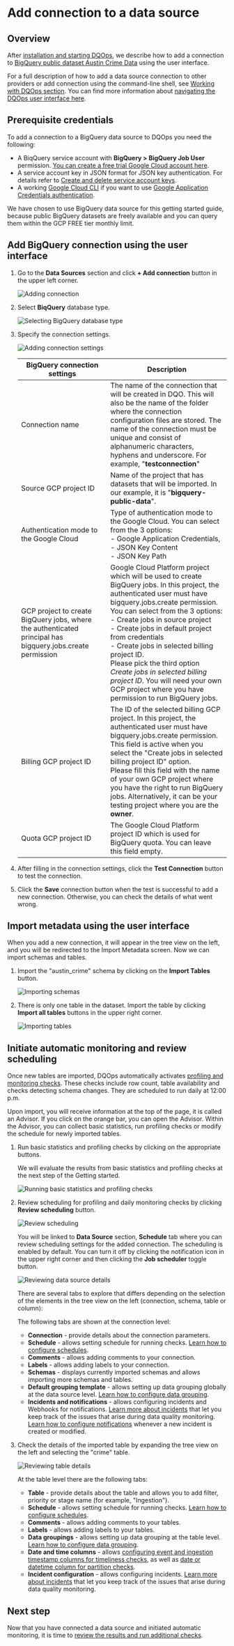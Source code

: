 # Add connection to a data source

## Overview

After [installation and starting DQOps](../../installation/installation.md), we describe how to add a connection to [BigQuery public dataset Austin Crime Data](https://console.cloud.google.com/marketplace/details/city-of-austin/austin-crime) 
using the user interface.

For a full description of how to add a data source connection to other providers or add connection using the command-line shell,
see [Working with DQOps section](../../../data-sources/index.md).
You can find more information about [navigating the DQOps user interface here](../../../dqo-concepts/user-interface-overview/user-interface-overview.md). 

## Prerequisite credentials

To add a connection to a BigQuery data source to DQOps you need the following:

- A BiqQuery service account with **BigQuery > BigQuery Job User** permission. [You can create a free trial Google Cloud account here](https://cloud.google.com/free).
- A service account key in JSON format for JSON key authentication. For details refer to [Create and delete service account keys](https://cloud.google.com/iam/docs/keys-create-delete).
- A working [Google Cloud CLI](https://cloud.google.com/sdk/docs/install) if you want to use [Google Application Credentials authentication](../../../data-sources/bigquery.md#using-google-application-credentials-authentication).

We have chosen to use BigQuery data source for this getting started guide, because public BigQuery datasets are freely available
and you can query them within the GCP FREE tier monthly limit.

## Add BigQuery connection using the user interface

1. Go to the **Data Sources** section and click **+ Add connection** button in the upper left corner.

    ![Adding connection](https://dqops.com/docs/images/working-with-dqo/adding-connections/adding-connection.png)
   
2. Select **BiqQuery** database type.

    ![Selecting BigQuery database type](https://dqops.com/docs/images/working-with-dqo/adding-connections/adding-connection-bigquery.png)

3. Specify the connection settings.

    ![Adding connection settings](https://dqops.com/docs/images/working-with-dqo/adding-connections/connection-settings-bigquery.png)

    | BigQuery connection settings                                                                               | Description                                                                                                                                                                                                                                                                                                                                                                                                                                                                                                    | 
    |----------------------------------------------------------------------------------------------------------------------------------------------------------------------------------------------------------------------------------------------------------------------------------------------------------------------------------------------------------------------------------------------------------------------------------------------------------------------------------------------------------------|---------------------------------------------------------------------------------------------------------------------------------------------------------------------------------------------------------------------------------------------------------------------------------------------------------------------------------------------|
    | Connection name                                                                                            | The name of the connection that will be created in DQO. This will also be the name of the folder where the connection configuration files are stored. The name of the connection must be unique and consist of alphanumeric characters, hyphens and underscore. For example, "**testconnection**"                                                                                                                                                                                                              |
    | Source GCP project ID                                                                                      | Name of the project that has datasets that will be imported. In our example, it is "**bigquery-public-data**".                                                                                                                                                                                                                                                                                                                                                                                                 |
    | Authentication mode to the Google Cloud                                                                    | Type of authentication mode to the Google Cloud. You can select from the 3 options:<br/>- Google Application Credentials,<br/>- JSON Key Content<br/> - JSON Key Path                                                                                                                                                                                                                                                                                                                                          |
    | GCP project to create BigQuery jobs, where the authenticated principal has bigquery.jobs.create permission | Google Cloud Platform project which will be used to create BigQuery jobs. In this project, the authenticated user must have bigquery.jobs.create permission. You can select from the 3 options:<br/>- Create jobs in source project<br/>- Create jobs in default project from credentials<br/> - Create jobs in selected billing project ID.<br/>Please pick the third option *Create jobs in selected billing project ID*. You will need your own GCP project where you have permission to run BigQuery jobs. |
    | Billing GCP project ID                                                                                     | The ID of the selected billing GCP project. In this project, the authenticated user must have bigquery.jobs.create permission. This field is active when you select the "Create jobs in selected billing project ID" option. <br/> Please fill this field with the name of your own GCP project where you have the right to run BigQuery jobs. Alternatively, it can be your testing project where you are the **owner**.                                                                                      |
    | Quota GCP project ID                                                                                       | The Google Cloud Platform project ID which is used for BigQuery quota. You can leave this field empty.                                                                                                                                                                                                                                                                                                                                                                                                         | 

4. After filling in the connection settings, click the **Test Connection** button to test the connection.

5. Click the **Save** connection button when the test is successful to add a new connection. 
   Otherwise, you can check the details of what went wrong.
    

## Import metadata using the user interface

When you add a new connection, it will appear in the tree view on the left, and you will be redirected to the Import Metadata screen.
Now we can import schemas and tables.

1. Import the "austin_crime" schema by clicking on the **Import Tables** button.

    ![Importing schemas](https://dqops.com/docs/images/getting-started/importing-schema-austin-crime.png)

2. There is only one table in the dataset. Import the table by clicking **Import all tables** buttons in the upper right corner.

    ![Importing tables](https://dqops.com/docs/images/getting-started/importing-tables-austin-crime.png)


## Initiate automatic monitoring and review scheduling

Once new tables are imported, DQOps automatically activates [profiling and monitoring checks](../../../dqo-concepts/checks/index.md).
These checks include row count,
table availability and checks detecting schema changes. They are scheduled to run daily at 12:00 p.m.

Upon import, you will receive information at the top of the page, it is called an Advisor.
If you click on the orange bar, you can open the Advisor.
Within the Advisor, you can collect basic statistics, run profiling checks or modify the schedule for newly imported tables.

1. Run basic statistics and profiling checks by clicking on the appropriate buttons.

    We will evaluate the results from basic statistics and profiling checks at the next step of the Getting started. 

    ![Running basic statistics and profiling checks](https://dqops.com/docs/images/getting-started/running-basics-statistics-and-profiling-checks.png)

2. Review scheduling for profiling and daily monitoring checks by clicking **Review scheduling** button. 

    ![Review scheduling](https://dqops.com/docs/images/getting-started/review-scheduling.png)

    You will be linked to **Data Source** section, **Schedule** tab where you can review scheduling settings for the added connection.
    The scheduling is enabled by default. You can turn it off by clicking the notification icon in the upper right corner and 
    then clicking the **Job scheduler** toggle button. 
      
    ![Reviewing data source details](https://dqops.com/docs/images/getting-started/reviewing-data-source-section2.png)

    There are several tabs to explore that differs depending on the selection of the elements in the tree view on the left (connection, schema, table or column):

    The following tabs are shown at the connection level: 

    - **Connection** - provide details about the connection parameters.
    - **Schedule** - allows setting schedule for running checks. [Learn how to configure schedules](../../../working-with-dqo/schedules/index.md).
    - **Comments** - allows adding comments to your connection.
    - **Labels** - allows adding labels to your connection.
    - **Schemas** - displays currently imported schemas and allows importing more schemas and tables.
    - **Default grouping template** - allows setting up data grouping globally at the data source level. [Learn how to configure data grouping](../../../working-with-dqo/set-up-data-grouping/set-up-data-grouping.md).
    - **Incidents and notifications** - allows configuring incidents and Webhooks for notifications. [Learn more about incidents](../../../working-with-dqo/incidents-and-notifications/incidents.md) that let you keep track of the issues that arise during data quality monitoring. [Learn how to configure notifications](../../../integrations/webhooks/index.md) whenever a new incident is created or modified.

3. Check the details of the imported table by expanding the tree view on the left and selecting the "crime" table.

    ![Reviewing table details](https://dqops.com/docs/images/getting-started/reviewing-table-details.png)
   
    At the table level there are the following tabs:

    - **Table** - provide details about the table and allows you to add filter, priority or stage name (for example, "Ingestion").
    - **Schedule** - allows setting schedule for running checks. [Learn how to configure schedules](../../../working-with-dqo/schedules/index.md).
    - **Comments** - allows adding comments to your tables.
    - **Labels** - allows adding labels to your tables.
    - **Data groupings** - allows setting up data grouping at the table level. [Learn how to configure data grouping](../../../working-with-dqo/set-up-data-grouping/set-up-data-grouping.md).
    - **Date and time columns** - allows [configuring event and ingestion timestamp columns for timeliness checks](../../../working-with-dqo/run-data-quality-checks/run-data-quality-checks.md#configure-event-and-ingestion-timestamp-columns-for-timeliness-checks), as well as [date or datetime column for partition checks](../../../working-with-dqo/run-data-quality-checks/run-data-quality-checks.md#configure-date-or-datetime-column-for-partition-checks).
    - **Incident configuration** - allows configuring incidents. [Learn more about incidents](../../../working-with-dqo/incidents-and-notifications/incidents.md) that let you keep track of the issues that arise during data quality monitoring.


## Next step

Now that you have connected a data source and initiated automatic monitoring,
it is time to [review the results and run additional checks](../../review-results-and-run-monitoring-checks/review-results-and-run-monitoring-checks.md).